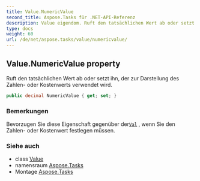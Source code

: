 ```yaml
---
title: Value.NumericValue
second_title: Aspose.Tasks für .NET-API-Referenz
description: Value eigendom. Ruft den tatsächlichen Wert ab oder setzt ihn der zur Darstellung des Zahlen oder Kostenwerts verwendet wird.
type: docs
weight: 60
url: /de/net/aspose.tasks/value/numericvalue/
---
```

## Value.NumericValue property

Ruft den tatsächlichen Wert ab oder setzt ihn, der zur Darstellung des Zahlen- oder Kostenwerts verwendet wird.

```csharp
public decimal NumericValue { get; set; }
```

### Bemerkungen

Bevorzugen Sie diese Eigenschaft gegenüber der[`Val`](../val/) , wenn Sie den Zahlen- oder Kostenwert festlegen müssen.

### Siehe auch

* class [Value](../)
* namensraum [Aspose.Tasks](../../value/)
* Montage [Aspose.Tasks](../../../)


